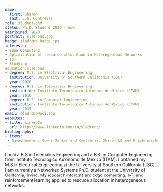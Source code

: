 ```yaml
---
name:
  first: Sharon 
  last: L.G. Contreras
role: student-phd
status: Ph.D. Student 2020 - now
yearjoined: 2020
portrait: sladrond.jpg
badge: sladrond-badge.jpg
interests:
- Edge Computing 
- Optimization of resource allocation in Heterogeneous Networks 
- IoT
- Studying
education:sladrond
- degree: M.S. in Electrical Engineering
  institution: University of Southern California (USC)
  year: 2020
- degree: B.S. in Telematics Engineering
  institution: Instituto Tecnologico Autonomo de Mexico (ITAM)
  year: 2016
- degree: B.S. in Computer Engineering 
  institution: Instituto Tecnologico Autonomo de Mexico (ITAM)
  year: 2015
email: sladrond@uci.edu
websites:
- title: LinkedIn
  url: https://www.linkedin.com/in/sladrond/
bibliography:
- items:
 - Ramachandran, Gowri Sankar and Contreras, Sharon LG and Krishnamachari, Bhaskar, "Publish-Pay-Subscribe Protocol for Payment-driven Edge Computing", In 2nd {USENIX} Workshop on Hot Topics in Edge Computing (HotEdge 19). 2019.
---
```


I hold a B.S in Telematics Engineering and a B.S. in Computer Engineering from Instituto Tecnologico Autonomo de Mexico (ITAM). I obtained my M.S.in Electrical Engineering at the University of Southern California (USC). I am currently a Networked Systems Ph.D. student at the University of California, Irvine. My research interests are edge computing, IoT, and reinforcement learning applied to resouce allocation in heterogeneous networks. 

